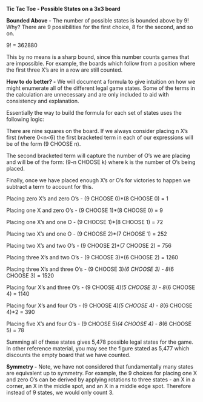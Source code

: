 **Tic Tac Toe - Possible States on a 3x3 board**

**Bounded Above -** The number of possible states is bounded above by 9! Why? There are 9 possibilities for the first choice, 8 for the second, and so on. 

9! = 362880

This by no means is a sharp bound, since this number counts games that are impossible. For example, the boards which follow from a position where the first three X’s are in a row are still counted.

**How to do better? -** We will document a formula to give intuition on how we might enumerate all of the different legal game states. Some of the terms in the calculation are unnecessary and are only included to aid with consistency and explanation.

Essentially the way to build the formula for each set of states uses the following logic:

There are nine squares on the board. If we always consider placing n X’s first (where 0<n<6) the first bracketed term in each of our expressions will be of the form (9 CHOOSE n).

The second bracketed term will capture the number of O’s we are placing and will be of the form: (9-n CHOOSE k) where k is the number of O’s being placed.

Finally, once we have placed enough X’s or O’s for victories to happen we subtract a term to account for this. 

Placing zero X’s and zero O’s - (9 CHOOSE 0)*(8 CHOOSE 0) = 1  

Placing one X and zero O’s - (9 CHOOSE 1)*(8 CHOOSE 0) = 9   

Placing one X’s and one O - (9 CHOOSE 1)*(8 CHOOSE 1) = 72   

Placing two X’s and one O - (9 CHOOSE 2)*(7 CHOOSE 1) = 252 

Placing two X’s and two O’s - (9 CHOOSE 2)*(7 CHOOSE 2) = 756

Placing three X’s and two O’s - (9 CHOOSE 3)*(6 CHOOSE 2) = 1260

Placing three X’s and three O’s - (9 CHOOSE 3)*(6 CHOOSE 3) - 8*(6 CHOOSE 3) = 1520

Placing four X’s and three O’s - (9 CHOOSE 4)*(5 CHOOSE 3) - 8*(6 CHOOSE 4) = 1140

Placing four X’s and four O’s - (9 CHOOSE 4)*(5 CHOOSE 4) - 8*(6 CHOOSE 4)*2 = 390 

Placing five X’s and four O’s - (9 CHOOSE 5)*(4 CHOOSE 4) - 8*(6 CHOOSE 5) = 78 

Summing all of these states gives 5,478 possible legal states for the game. In other reference material, you may see the figure stated as 5,477 which discounts the empty board that we have counted.

**Symmetry -** Note, we have not considered that fundamentally many states are equivalent up to symmetry. For example, the 9 choices for placing one X and zero O’s can be derived by applying rotations to three states - an X in a corner, an X in the middle spot, and an X in a middle edge spot. Therefore instead of 9 states, we would only count 3.
